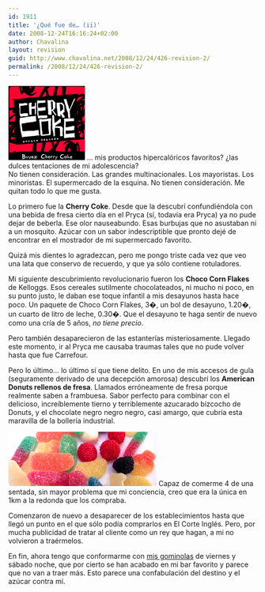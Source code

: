 ```yaml
---
id: 1911
title: '¿Qué fue de… (ii)'
date: 2008-12-24T16:16:24+02:00
author: Chavalina
layout: revision
guid: http://www.chavalina.net/2008/12/24/426-revision-2/
permalink: /2008/12/24/426-revision-2/
---
```

<img class="imgizqda" src="/imagenes/fotos/cherrycoke.jpg" alt="Cherry Coke" /> … mis productos hipercalóricos favoritos? ¿las dulces tentaciones de mi adolescencia?  
No tienen consideración. Las grandes multinacionales. Los mayoristas. Los minoristas. El supermercado de la esquina. No tienen consideración. Me quitan todo lo que me gusta.

Lo primero fue la **Cherry Coke**. Desde que la descubrí confundiéndola con una bebida de fresa cierto día en el Pryca (sí, todavía era Pryca) ya no pude dejar de beberla. Ese olor nauseabundo. Esas burbujas que no asustaban ni a un mosquito. Azúcar con un sabor indescriptible que pronto dejé de encontrar en el mostrador de mi supermercado favorito.

Quizá mis dientes lo agradezcan, pero me pongo triste cada vez que veo una lata que conservo de recuerdo, y que ya sólo contiene rotuladores.

Mi siguiente descubrimiento revolucionario fueron los **Choco Corn Flakes** de Kelloggs. Esos cereales sutilmente chocolateados, ni mucho ni poco, en su punto justo, le daban ese toque infantil a mis desayunos hasta hace poco. Un paquete de Choco Corn Flakes, 3�, un bol de desayuno, 1.20�, un cuarto de litro de leche, 0.30�. Que el desayuno te haga sentir de nuevo como una cría de 5 años, _no tiene precio_.

Pero también desaparecieron de las estanterías misteriosamente. Llegado este momento, ir al Pryca me causaba traumas tales que no pude volver hasta que fue Carrefour.

Pero lo último… lo último sí que tiene delito. En uno de mis accesos de gula (seguramente derivado de una decepción amorosa) descubrí los **American Donuts rellenos de fresa**. Llamados erróneamente de fresa porque realmente saben a frambuesa. Sabor perfecto para combinar con el delicioso, increíblemente tierno y terriblemente azucarado bizcocho de Donuts, y el chocolate negro negro negro, casi amargo, que cubría esta maravilla de la bollería industrial.

<img class="imgizqda" src="/imagenes/fotos/minigominolas.jpg" alt="Mis gominolas de fin de semana" /> Capaz de comerme 4 de una sentada, sin mayor problema que mi conciencia, creo que era la única en 1km a la redonda que los compraba.

Comenzaron de nuevo a desaparecer de los establecimientos hasta que llegó un punto en el que sólo podía comprarlos en El Corte Inglés. Pero, por mucha publicidad de tratar al cliente como un rey que hagan, a mi no volvieron a traérmelos.

En fin, ahora tengo que conformarme con <a href="http://www.chavalina.net/comentar.php?idpost=393&q=viernes" target="_blank">mis gominolas</a> de viernes y sábado noche, que por cierto se han acabado en mi bar favorito y parece que no van a traer más. Esto parece una confabulación del destino y el azúcar contra mí.